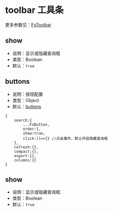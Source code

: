 
# toolbar 工具条

更多参数见：[FsToolbar](./components/crud/toolbar/index.md)

## show
* 说明：显示或隐藏查询框
* 类型：Boolean
* 默认：`true`

## buttons

* 说明：按钮配置
* 类型：Object
* 默认：[buttons](#buttons)
```json5
{
    search:{
        ...FsButton,
        order:1,
        show:true,
        click:()=>{} //点击事件，默认开启隐藏查询框
    },
    refresh:{},
    compact:{},
    export:{},
    columns:{}
}
```
## show
* 说明：显示或隐藏查询框
* 类型：Boolean
* 默认：`true`
